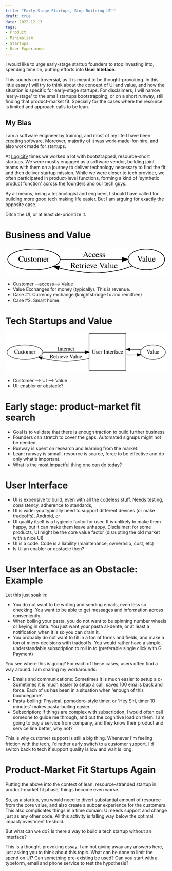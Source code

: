```yaml
---
title: "Early-Stage Startups, Stop Building UI!"
draft: true
date: 2022-12-13
tags:
- Product
- Minimalism
- Startups
- User Experience
---
```


I would like to urge early-stage startup founders to stop investing into, spending time on, putting efforts into **User Inteface**.

This sounds controversial, as it is meant to be thought-provoking. In this little essay I will try to think about the concept of UI and value, and how the situation is specific for early-stage startups. For disclaimers, I will narrow 'early-stage' to the small startups bootstrapping, or on a short runway, still finding that product-market fit. Specially for the cases where the resource is limited and approach calls to be lean.

## My Bias 

I am a software engineer by training, and most of my life I have been creating software. Moreover, majority of it was work-made-for-hire, and also work made for startups.

At [Logicify](https://clutch.co/profile/logicify#summary) times we worked a lot with bootstrapped, resource-short startups. We were mostly engaged as a software vendor, building joint teams with them on a journey to deliver technology necessary to find the fit and then deliver startup mission. While we were closer to tech provider, we often participated in product-level functions, forming a kind of 'synthetic product function' across the founders and our tech guys. 

By all means, being a technologist and engineer, I should have called for building more good tech making life easier. But I am arguing for exactly the opposite case. 

Ditch the UI, or at least de-prioritize it. 

# Business and Value
![Business and Value Relationship](customer-value.svg)

- Customer --access--> Value
- Value Exchanges for money (typically). This is revenue.
- Case #1. Currency exchange (knightsbridge fx and remitbee)
- Case #2. Smart home.

# Tech Startups and Value
![Business and Value Relationship](customer-user-interface-value.svg)

- Customer --> UI --> Value
- UI: enabler or obstacle? 

# Early stage: product-market fit search

- Goal is to validate that there is enough traction to build further business
- Founders can stretch to cover the gaps. Automated signups might not be needed. 
- Runway is spent on research and learning from the market. 
- Lean: runway is smnall, resource is scarce, force to be effective and do only what's important. 
- What is the most impactful thing one can do today? 

# User Interface

- UI is expensive to build, even with all the codeless stuff. Needs testing, consistency, adherence to standards, 
- UI is wide: you typically need to support different devices (or make tradeoffs). Android, or 
- UI quality itself is a hygienic factor for user. It is unlikely to make them happy, but it can make them leave unhappy. Disclaimer: for some products, UI might be the core value factor (disrupting the old market with a nice UI)
- UI is a code. Code is a liability (maintenance, ownerhsip, cost, etc)
- Is UI an enabler or obstacle then?

# User Interface as an Obstacle: Example 

Let this just soak in: 

- You do not want to be writing and sending emails, even less so checking. You want to be able to get messages and information across conveniently.  
- When boiling your pasta, you do not want to be spinning number wheels or keying in data. You just want your pasta al-dente, or at least a notification when it is so you can drain it. 
- You probably do not want to fill in a ton of forms and fields, and make a ton of micro-decisions with tradeoffs. You would rather have a simple, understandable subscription to roll in to (preferable single click with G Payment)

You see where this is going? For each of these cases, users often find a way around. I am sharing my workarounds:

- Emails and communications: Sometimes it is much easier to setup a c- Sometimes it is much easier to setup a call, saves 100 emails back and force. Each of us has been in a situation when 'enough of this bouncegame'.  
- Pasta-boiling: Physical, pomodoro-style timer, or 'Hey Siri, timer 10 minutes' makes pasta-boiling easier
- Subscription: If things are complex with subscription, I would often call someone to guide me through, and put the cognitive load on them. I am going to buy a service from company, and they know their product and service line better, why not?

This is why customer support is still a big thing. Whenever I'm feeling friction with the tech, I'd rather early switch to a customer support. I'd switch back to tech if support quality is low and wait is long. 

# Product-Market Fit Startups Again 

Putting the above into the context of lean, resource-stranded startup in product-market fit phase, things become even worse. 

So, as a startup, you would need to divert substantial amount of resource from the core value, and also create a subpar experience for the customers. This also complicates things in a time domain: UI needs support and change just as any other code. All this activity is falling way below the optimal impact/investment treshold. 

But what can we do? Is there a way to build a tech startup without an interface? 

This is a thought-provoking essay. I am not giving away any answers here, just asking you to think about this topic. What can be done to limit the spend on UI? Can something pre-existing be used? Can you start with a typeform, email and phone service to test the hypothesis?
